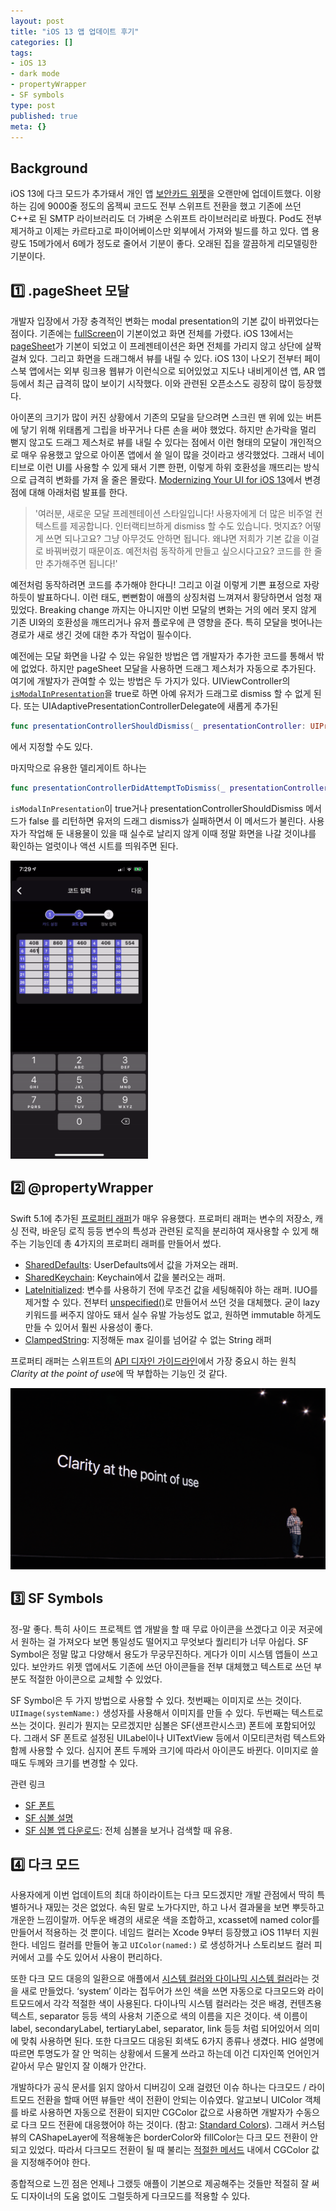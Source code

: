 ```yaml
---
layout: post
title: "iOS 13 앱 업데이트 후기"
categories: []
tags:
- iOS 13
- dark mode
- propertyWrapper
- SF symbols
type: post
published: true
meta: {}
---
```


## Background

iOS 13에 다크 모드가 추가돼서 개인 앱 [보안카드 위젯](https://apps.apple.com/kr/app/보안카드-위젯/id949362849)을 오랜만에 업데이트했다. 이왕 하는 김에 9000줄 정도의 옵젝씨 코드도 전부 스위프트 전환을 했고 기존에 쓰던 C++로 된 SMTP 라이브러리도 더 가벼운 스위프트 라이브러리로 바꿨다. Pod도 전부 제거하고 이제는 카르타고로 파이어베이스만 외부에서 가져와 빌드를 하고 있다. 앱 용량도 15메가에서 6메가 정도로 줄어서 기분이 좋다. 오래된 집을 깔끔하게 리모델링한 기분이다. 

## 1️⃣ .pageSheet 모달

개발자 입장에서 가장 충격적인 변화는 modal presentation의 기본 값이 바뀌었다는 점이다. 기존에는 [fullScreen](https://developer.apple.com/documentation/uikit/uimodalpresentationstyle/fullscreen)이 기본이었고 화면 전체를 가렸다. iOS 13에서는 [pageSheet](https://developer.apple.com/documentation/uikit/uimodalpresentationstyle/pagesheet)가 기본이 되었고 이 프레젠테이션은 화면 전체를 가리지 않고 상단에 살짝 걸쳐 있다. 그리고 화면을 드래그해서 뷰를 내릴 수 있다. iOS 13이 나오기 전부터 페이스북 앱에서는 외부 링크용 웹뷰가 이런식으로 되어있었고 지도나 내비게이션 앱, AR 앱 등에서 최근 급격히 많이 보이기 시작했다. 이와 관련된 오픈소스도 굉장히 많이 등장했다.

아이폰의 크기가 많이 커진 상황에서 기존의 모달을 닫으려면 스크린 맨 위에 있는 버튼에 닿기 위해 위태롭게 그립을 바꾸거나 다른 손을 써야 했었다. 하지만 손가락을 멀리 뻗지 않고도 드래그 제스처로 뷰를 내릴 수 있다는 점에서 이런 형태의 모달이 개인적으로 매우 유용했고 앞으로 아이폰 앱에서 쓸 일이 많을 것이라고 생각했었다. 그래서 네이티브로 이런 UI를 사용할 수 있게 돼서 기쁜 한편, 이렇게 하위 호환성을 깨뜨리는 방식으로 급격히 변화를 가져 올 줄은 몰랐다. [Modernizing Your UI for iOS 13](https://developer.apple.com/videos/play/wwdc2019/224/)에서 변경점에 대해 아래처럼 발표를 한다.

> '여러분, 새로운 모달 프레젠테이션 스타일입니다! 사용자에게 더 많은 비주얼 컨텍스트를 제공합니다. 인터랙티브하게 dismiss 할 수도 있습니다. 멋지죠? 어떻게 쓰면 되나고요? 그냥 아무것도 안하면 됩니다. 왜냐면 저희가 기본 값을 이걸로 바꿔버렸기 때문이죠. 예전처럼 동작하게 만들고 싶으시다고요? 코드를 한 줄만 추가해주면 됩니다!'

예전처럼 동작하려면 코드를 추가해야 한다니! 그리고 이걸 이렇게 기쁜 표정으로 자랑하듯이 발표하다니. 이런 태도, 뻔뻔함이 애플의 상징처럼 느껴져서 황당하면서 엄청 재밌었다. Breaking change 까지는 아니지만 이번 모달의 변화는 거의 에러 못지 않게 기존 UI와의 호환성을 깨뜨리거나 유저 플로우에 큰 영향을 준다. 특히 모달을 벗어나는 경로가 새로 생긴 것에 대한 추가 작업이 필수이다.

예전에는 모달 화면을 나갈 수 있는 유일한 방법은 앱 개발자가 추가한 코드를 통해서 밖에 없었다. 하지만 pageSheet 모달을 사용하면 드래그 제스처가 자동으로 추가된다. 여기에 개발자가 관여할 수 있는 방법은 두 가지가 있다. UIViewController의 [`isModalInPresentation`](https://developer.apple.com/documentation/uikit/uiviewcontroller/3229894-ismodalinpresentation)을 true로 하면 아예 유저가 드래그로 dismiss 할 수 없게 된다. 또는 UIAdaptivePresentationControllerDelegate에 새롭게 추가된 

```swift
func presentationControllerShouldDismiss(_ presentationController: UIPresentationController) -> Bool
``` 
에서 지정할 수도 있다. 

마지막으로 유용한 델리게이트 하나는 

```swift
func presentationControllerDidAttemptToDismiss(_ presentationController: UIPresentationController)
```

`isModalInPresentation`이 true거나 presentationControllerShouldDismiss 메서드가 false 를 리턴하면 유저의 드래그 dismiss가 실패하면서 이 메서드가 불린다. 사용자가 작업해 둔 내용물이 있을 때 실수로 날리지 않게 이때 정말 화면을 나갈 것이냐를 확인하는 얼럿이나 액션 시트를 띄워주면 된다.

<img src="/assets/posts/ios13-modal-dismiss.gif" width="220" />

## 2️⃣ @propertyWrapper

Swift 5.1에 추가된 [프로퍼티 래퍼](https://github.com/apple/swift-evolution/blob/master/proposals/0258-property-wrappers.md)가 매우 유용했다. 프로퍼티 래퍼는 변수의 저장소, 캐싱 전략, 바운딩 로직 등등 변수의 특성과 관련된 로직을 분리하여 재사용할 수 있게 해주는 기능인데 총 4가지의 프로퍼티 래퍼를 만들어서 썼다.

- [SharedDefaults](https://gist.github.com/nsoojin/93f0dcd9464cf9cff6516c095723e106): UserDefaults에서 값을 가져오는 래퍼.
- [SharedKeychain](https://gist.github.com/nsoojin/93f0dcd9464cf9cff6516c095723e106): Keychain에서 값을 불러오는 래퍼.
- [LateInitialized](https://gist.github.com/nsoojin/1c77774279e1954de5ddec1d71ad84c1): 변수를 사용하기 전에 무조건 값을 세팅해줘야 하는 래퍼. IUO를 제거할 수 있다. 전부터 [unspecified()](https://github.com/nsoojin/BookStore-iOS#using-lazy-instantiation)로 만들어서 쓰던 것을 대체했다. 굳이 lazy 키워드를 써주지 않아도 돼서 실수 유발 가능성도 없고, 원하면 immutable 하게도 만들 수 있어서 훨씬 사용성이 좋다.
- [ClampedString](https://gist.github.com/nsoojin/5b47bebc9751f9a673aaf0b1a9150114): 지정해둔 max 길이를 넘어갈 수 없는 String 래퍼

프로퍼티 래퍼는 스위프트의 [API 디자인 가이드라인](https://swift.org/documentation/api-design-guidelines/)에서 가장 중요시 하는 원칙 *Clarity at the point of use*에 딱 부합하는 기능인 것 같다.

<img src="/assets/posts/clarity-at-the-point-of-use.png" />

## 3️⃣ SF Symbols

정-말 좋다. 특히 사이드 프로젝트 앱 개발을 할 때 무료 아이콘을 쓰겠다고 이곳 저곳에서 원하는 걸 가져오다 보면 통일성도 떨어지고 무엇보다 퀄리티가 너무 아쉽다. SF Symbol은 정말 많고 다양해서 용도가 무궁무진하다. 게다가 이미 시스템 앱들이 쓰고 있다. 보안카드 위젯 앱에서도 기존에 쓰던 아이콘들을 전부 대체했고 텍스트로 쓰던 부분도 적절한 아이콘으로 교체할 수 있었다. 

SF Symbol은 두 가지 방법으로 사용할 수 있다. 첫번째는 이미지로 쓰는 것이다. `UIImage(systemName:)` 생성자를 사용해서 이미지를 만들 수 있다. 두번째는 텍스트로 쓰는 것이다. 원리가 뭔지는 모르겠지만 심볼은 SF(샌프란시스코) 폰트에 포함되어있다. 그래서 SF 폰트로 설정된 UILabel이나 UITextView 등에서 이모티콘처럼 텍스트와 함께 사용할 수 있다. 심지어 폰트 두께와 크기에 따라서 아이콘도 바뀐다. 이미지로 쓸 때도 두께와 크기를 변경할 수 있다.

관련 링크
- [SF 폰트](https://developer.apple.com/fonts/)
- [SF 심볼 설명](https://developer.apple.com/design/human-interface-guidelines/sf-symbols/overview/)
- [SF 심볼 앱 다운로드](https://developer.apple.com/design/downloads/SF-Symbols.dmg): 전체 심볼을 보거나 검색할 때 유용. 

## 4️⃣ 다크 모드 

사용자에게 이번 업데이트의 최대 하이라이트는 다크 모드겠지만 개발 관점에서 딱히 특별하거나 재밌는 것은 없었다. 속된 말로 노가다지만, 하고 나서 결과물을 보면 뿌듯하고 개운한 느낌이랄까. 어두운 배경의 새로운 색을 조합하고, xcasset에 named color를 만들어서 적용하는 것 뿐이다. 네임드 컬러는 Xcode 9부터 등장했고 iOS 11부터 지원한다. 네임드 컬러를 만들어 놓고 `UIColor(named:)` 로 생성하거나 스토리보드 컬러 피커에서 고를 수도 있어서 사용이 편리하다.

또한 다크 모드 대응의 일환으로 애플에서 [시스템 컬러와 다이나믹 시스템 컬러](https://developer.apple.com/design/human-interface-guidelines/ios/visual-design/color/)라는 것을 새로 만들었다. ‘system’ 이라는 접두어가 쓰인 색을 쓰면 자동으로 다크모드와 라이트모드에서 각각 적절한 색이 사용된다. 다이나믹 시스템 컬러라는 것은 배경, 컨텐츠용 텍스트, separator 등등 색의 사용처 기준으로 색의 이름을 지은 것이다. 색 이름이 label, secondaryLabel, tertiaryLabel, separator, link 등등 처럼 되어있어서 의미에 맞춰 사용하면 된다. 또한 다크모드 대응된 회색도 6가지 종류나 생겼다. HIG 설명에 따르면 투명도가 잘 안 먹히는 상황에서 드물게 쓰라고 하는데 이건 디자인쪽 언어인거 같아서 무슨 말인지 잘 이해가 안간다. 

개발하다가 공식 문서를 읽지 않아서 디버깅이 오래 걸렸던 이슈 하나는 다크모드 / 라이트모드 전환을 할때 어떤 뷰들만 색이 전환이 안되는 이슈였다. 알고보니 UIColor 객체를 바로 사용하면 자동으로 전환이 되지만 CGColor 값으로 사용하면 개발자가 수동으로 다크 모드 전환에 대응했어야 하는 것이다. (참고: [Standard Colors](https://developer.apple.com/documentation/uikit/uicolor/standard_colors)). 그래서 커스텀 뷰의 CAShapeLayer에 적용해놓은 borderColor와 fillColor는 다크 모드 전환이 안되고 있었다. 따라서 다크모드 전환이 될 때 불리는 [적절한 메서드](https://developer.apple.com/documentation/xcode/supporting_dark_mode_in_your_interface) 내에서 CGColor 값을 지정해주어야 한다. 

종합적으로 느낀 점은 언제나 그랬듯 애플이 기본으로 제공해주는 것들만 적절히 잘 써도 디자이너의 도움 없이도 그럴듯하게 다크모드를 적용할 수 있다.



